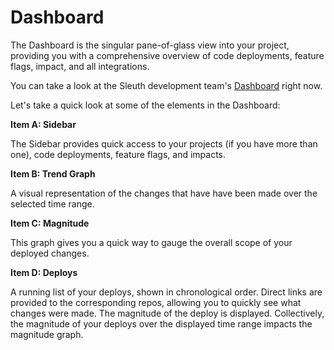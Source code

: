 # Dashboard

The Dashboard is the singular pane-of-glass view into your project, providing you with a comprehensive overview of code deployments, feature flags, impact, and all integrations.

You can take a look at the Sleuth development team's [Dashboard](https://app.sleuth.io/sleuth/sleuth) right now.  

Let's take a quick look at some of the elements in the Dashboard: 

**Item A: Sidebar**

The Sidebar provides quick access to your projects \(if you have more than one\), code deployments, feature flags, and impacts. 

**Item B: Trend Graph**

A visual representation of the changes that have have been made over the selected time range. 

**Item C: Magnitude**

This graph gives you a quick way to gauge the overall scope of your deployed changes. 

**Item D: Deploys**

A running list of your deploys, shown in chronological order. Direct links are provided to the corresponding repos, allowing you to quickly see what changes were made. The magnitude of the deploy is displayed. Collectively, the magnitude of your deploys over the displayed time range impacts the magnitude graph. 

